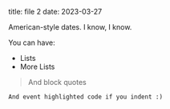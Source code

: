 title: file 2
date: 2023-03-27

American-style dates. I know, I know.

You can have:

- Lists
- More Lists

> And block quotes

    And event highlighted code if you indent :)
